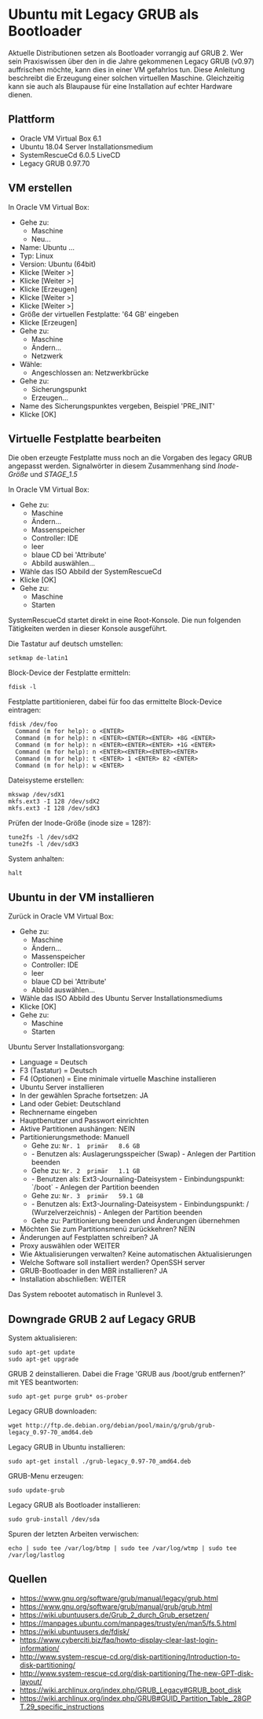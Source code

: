 # Ubuntu mit Legacy GRUB als Bootloader

Aktuelle Distributionen setzen als Bootloader vorrangig auf GRUB 2.
Wer sein Praxiswissen über den in die Jahre gekommenen Legacy GRUB (v0.97) auffrischen möchte,
kann dies in einer VM gefahrlos tun.
Diese Anleitung beschreibt die Erzeugung einer solchen virtuellen Maschine.
Gleichzeitig kann sie auch als Blaupause für eine Installation auf echter Hardware dienen.

## Plattform

- Oracle VM Virtual Box 6.1
- Ubuntu 18.04 Server Installationsmedium
- SystemRescueCd 6.0.5 LiveCD
- Legacy GRUB 0.97.70

## VM erstellen

In Oracle VM Virtual Box:

- Gehe zu:
  - Maschine
  - Neu...
- Name: Ubuntu ...
- Typ: Linux
- Version: Ubuntu (64bit)
- Klicke [Weiter >]
- Klicke [Weiter >]
- Klicke [Erzeugen]
- Klicke [Weiter >]
- Klicke [Weiter >]
- Größe der virtuellen Festplatte: '64 GB' eingeben
- Klicke [Erzeugen]
- Gehe zu:
  - Maschine
  - Ändern...
  - Netzwerk
- Wähle:
  - Angeschlossen an: Netzwerkbrücke
- Gehe zu:
  - Sicherungspunkt
  - Erzeugen...
- Name des Sicherungspunktes vergeben, Beispiel 'PRE_INIT'
- Klicke [OK]

## Virtuelle Festplatte bearbeiten

Die oben erzeugte Festplatte muss noch an die Vorgaben des legacy GRUB angepasst werden.
Signalwörter in diesem Zusammenhang sind _Inode-Größe_ und _STAGE_1.5_

In Oracle VM Virtual Box:

- Gehe zu:
  - Maschine
  - Ändern...
  - Massenspeicher
  - Controller: IDE
  - leer
  - blaue CD bei 'Attribute'
  - Abbild auswählen...
- Wähle das ISO Abbild der SystemRescueCd
- Klicke [OK]
- Gehe zu:
  - Maschine
  - Starten

SystemRescueCd startet direkt in eine Root-Konsole.
Die nun folgenden Tätigkeiten werden in dieser Konsole ausgeführt.

Die Tastatur auf deutsch umstellen:
```
setkmap de-latin1
```

Block-Device der Festplatte ermitteln:
```
fdisk -l
```

Festplatte partitionieren, dabei für foo das ermittelte Block-Device eintragen:
```
fdisk /dev/foo
  Command (m for help): o <ENTER>
  Command (m for help): n <ENTER><ENTER><ENTER> +8G <ENTER>
  Command (m for help): n <ENTER><ENTER><ENTER> +1G <ENTER>
  Command (m for help): n <ENTER><ENTER><ENTER><ENTER>
  Command (m for help): t <ENTER> 1 <ENTER> 82 <ENTER>
  Command (m for help): w <ENTER>
```

Dateisysteme erstellen:
```
mkswap /dev/sdX1
mkfs.ext3 -I 128 /dev/sdX2
mkfs.ext3 -I 128 /dev/sdX3
```

Prüfen der Inode-Größe (inode size = 128?):
```
tune2fs -l /dev/sdX2
tune2fs -l /dev/sdX3
```

System anhalten:
```
halt
```

## Ubuntu in der VM installieren

Zurück in Oracle VM Virtual Box:

- Gehe zu:
  - Maschine
  - Ändern...
  - Massenspeicher
  - Controller: IDE
  - leer
  - blaue CD bei 'Attribute'
  - Abbild auswählen...
- Wähle das ISO Abbild des Ubuntu Server Installationsmediums
- Klicke [OK]
- Gehe zu:
  - Maschine
  - Starten

Ubuntu Server Installationsvorgang:

- Language = Deutsch
- F3 (Tastatur) = Deutsch
- F4 (Optionen) = Eine minimale virtuelle Maschine installieren
- Ubuntu Server installieren
- In der gewählen Sprache fortsetzen: JA
- Land oder Gebiet: Deutschland
- Rechnername eingeben
- Hauptbenutzer und Passwort einrichten
- Aktive Partitionen aushängen: NEIN
- Partitionierungsmethode: Manuell
  - Gehe zu: `Nr. 1  primär   8.6 GB`
  - <ENTER>
      - Benutzen als: Auslagerungsspeicher (Swap)
      - Anlegen der Partition beenden
  - Gehe zu: `Nr. 2  primär   1.1 GB`
  - <ENTER>
      - Benutzen als: Ext3-Journaling-Dateisystem
      - Einbindungspunkt: `/boot`
      - Anlegen der Partition beenden
  - Gehe zu: `Nr. 3  primär   59.1 GB`
  - <ENTER>
      - Benutzen als: Ext3-Journaling-Dateisystem
      - Einbindungspunkt: / (Wurzelverzeichnis)
      - Anlegen der Partition beenden
  - Gehe zu: Partitionierung beenden und Änderungen übernehmen
- Möchten Sie zum Partitionsmenü zurückkehren? NEIN
- Änderungen auf Festplatten schreiben? JA
- Proxy auswählen oder WEITER
- Wie Aktualisierungen verwalten? Keine automatischen Aktualisierungen
- Welche Software soll installiert werden? OpenSSH server
- GRUB-Bootloader in den MBR installieren? JA
- Installation abschließen: WEITER

Das System rebootet automatisch in Runlevel 3.

## Downgrade GRUB 2 auf Legacy GRUB

System aktualisieren:

```
sudo apt-get update
sudo apt-get upgrade
```

GRUB 2 deinstallieren. Dabei die Frage 'GRUB aus /boot/grub entfernen?' mit YES beantworten:
```
sudo apt-get purge grub* os-prober
```

Legacy GRUB downloaden:
```
wget http://ftp.de.debian.org/debian/pool/main/g/grub/grub-legacy_0.97-70_amd64.deb
```

Legacy GRUB in Ubuntu installieren:
```
sudo apt-get install ./grub-legacy_0.97-70_amd64.deb
```

GRUB-Menu erzeugen:
```
sudo update-grub
```

Legacy GRUB als Bootloader installieren:
```
sudo grub-install /dev/sda
```

Spuren der letzten Arbeiten verwischen:
```
echo | sudo tee /var/log/btmp | sudo tee /var/log/wtmp | sudo tee /var/log/lastlog
```

## Quellen

* https://www.gnu.org/software/grub/manual/legacy/grub.html
* https://www.gnu.org/software/grub/manual/grub/grub.html
* https://wiki.ubuntuusers.de/Grub_2_durch_Grub_ersetzen/
* https://manpages.ubuntu.com/manpages/trusty/en/man5/fs.5.html
* https://wiki.ubuntuusers.de/fdisk/
* https://www.cyberciti.biz/faq/howto-display-clear-last-login-information/
* http://www.system-rescue-cd.org/disk-partitioning/Introduction-to-disk-partitioning/
* http://www.system-rescue-cd.org/disk-partitioning/The-new-GPT-disk-layout/
* https://wiki.archlinux.org/index.php/GRUB_Legacy#GRUB_boot_disk
* https://wiki.archlinux.org/index.php/GRUB#GUID_Partition_Table_.28GPT.29_specific_instructions

